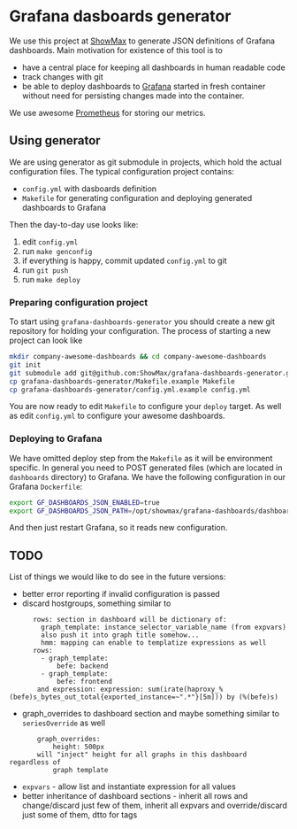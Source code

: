 # Grafana dasboards generator

We use this project at [ShowMax](http://tech.showmax.com) to generate JSON definitions of Grafana dashboards. Main motivation for existence of this tool is to

  * have a central place for keeping all dashboards in human readable code
  * track changes with git
  * be able to deploy dashboards to [Grafana](http://grafana.org) started in fresh container without need for persisting changes made into the container.

We use awesome [Prometheus](http://www.prometheus.io) for storing our metrics.

## Using generator

We are using generator as git submodule in projects, which hold the actual configuration files. The typical configuration project contains:

  - ``config.yml`` with dasboards definition
  - ``Makefile`` for generating configuration and deploying generated dashboards to Grafana

Then the day-to-day use looks like:

  1. edit ``config.yml``
  1. run ``make genconfig``
  1. if everything is happy, commit updated ``config.yml`` to git
  1. run ``git push``
  1. run ``make deploy``

### Preparing configuration project

To start using `grafana-dashboards-generator` you should create a new git repository for holding your configuration. The process of starting a new project can look like

```bash
mkdir company-awesome-dashboards && cd company-awesome-dashboards
git init
git submodule add git@github.com:ShowMax/grafana-dashboards-generator.git
cp grafana-dashboards-generator/Makefile.example Makefile
cp grafana-dashboards-generator/config.yml.example config.yml
```

You are now ready to edit ``Makefile`` to configure your ``deploy`` target. As well as edit ``config.yml`` to configure your awesome dashboards.

### Deploying to Grafana

We have omitted deploy step from the `Makefile` as it will be environment specific. In general you need to POST generated files (which are located in `dashboards` directory) to Grafana. We have the following configuration in our Grafana `Dockerfile`:

```bash
export GF_DASHBOARDS_JSON_ENABLED=true
export GF_DASHBOARDS_JSON_PATH=/opt/showmax/grafana-dashboards/dashboards
```

And then just restart Grafana, so it reads new configuration.

## TODO

List of things we would like to do see in the future versions:

  * better error reporting if invalid configuration is passed
  * discard hostgroups, something similar to
```
      rows: section in dashboard will be dictionary of:
        graph_template: instance_selector_variable_name (from expvars)
        also push it into graph title somehow...
        hmm: mapping can enable to templatize expressions as well
      rows:
        - graph_template:
            befe: backend
        - graph_template:
            befe: frontend
       and expression: expression: sum(irate(haproxy_%(befe)s_bytes_out_total{exported_instance=~".*"}[5m])) by (%(befe)s)
```
  * graph_overrides to dashboard section and maybe something similar to `seriesOverride` as well
```
       graph_overrides:
           height: 500px
       will "inject" height for all graphs in this dashboard regardless of
           graph template
```
  * `expvars` - allow list and instantiate expression for all values
  * better inheritance of dashboard sections - inherit all rows and change/discard just few of them, inherit all expvars and override/discard just some of them, dtto for tags
